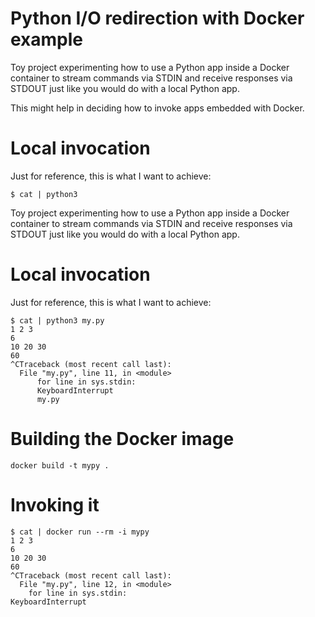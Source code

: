 Python I/O redirection with Docker example
===

Toy project experimenting how to use a Python app inside a Docker container to stream commands via STDIN
and receive responses via STDOUT just like you would do with a local Python app.

This might help in deciding how to invoke apps embedded with Docker.

Local invocation
===

Just for reference, this is what I want to achieve:

    $ cat | python3

Toy project experimenting how to use a Python app inside a Docker container to stream commands via STDIN
and receive responses via STDOUT just like you would do with a local Python app.

Local invocation
===

Just for reference, this is what I want to achieve:

    $ cat | python3 my.py 
    1 2 3
    6
    10 20 30
    60
    ^CTraceback (most recent call last):
      File "my.py", line 11, in <module>
          for line in sys.stdin:
          KeyboardInterrupt
          my.py 

Building the Docker image
===

    docker build -t mypy .

Invoking it
===

    $ cat | docker run --rm -i mypy 
    1 2 3
    6
    10 20 30
    60
    ^CTraceback (most recent call last):
      File "my.py", line 12, in <module>
        for line in sys.stdin:
    KeyboardInterrupt

